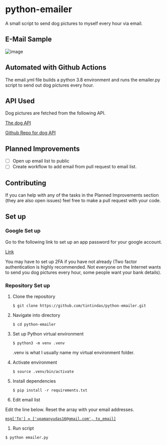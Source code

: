 # python-emailer

A small script to send dog pictures to myself every hour via email.

## E-Mail Sample

![image](https://user-images.githubusercontent.com/47525983/101314776-44ba6380-387f-11eb-8913-a22669a7f497.png)

## Automated with Github Actions

The email.yml file builds a python 3.8 environment and runs the emailer.py script to send out dog pictures every hour.

## API Used
Dog pictures are fetched from the following API.

[The dog API](https://dog.ceo/dog-api/)

[Github Repo for dog API](https://github.com/ElliottLandsborough/dog-ceo-api)

## Planned Improvements

- [ ] Open up email list to public
- [ ] Create workflow to add email from pull request to email list.

## Contributing

If you can help with any of the tasks in the Planned Improvements section (they are also open issues) feel free to make a pull request with your code.

## Set up

### Google Set up

Go to the following link to set up an app password for your google account.

[Link](https://myaccount.google.com/apppasswords)

You may have to set up 2FA if you have not already (Two factor authentication is highly recommended. Not everyone on the Internet wants to send you dog pictures every hour, some people want your bank details).

### Repository Set up
1. Clone the repository

    `$ git clone https://github.com/tintindas/python-emailer.git`

1. Navigate into directory

    `$ cd python-emailer`

1. Set up Python virtual environment

    `$ python3 -m venv .venv`
  
    .venv is what I usually name my virtual environment folder. 

1. Activate environment
  
    `$ source .venv/bin/activate`

1. Install dependencies
  
    `$ pip install -r requirements.txt`

 1. Edit email list
 
 Edit the line below. Reset the array with your email addresses.
 
 [`msg['To'] = ['upamanyudas16@gmail.com', to_email]`](https://github.com/tintindas/python-emailer/blob/574924b646a8fdcbe13043bed32374f4136a9be4/emailer.py#L44)
 
 1. Run script
 
 `$ python emailer.py`
